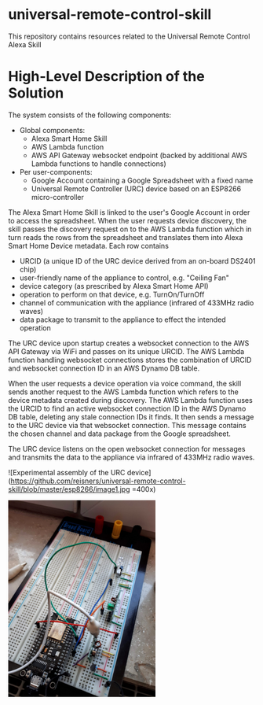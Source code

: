 # universal-remote-control-skill

This repository contains resources related to the Universal Remote Control Alexa Skill

# High-Level Description of the Solution

The system consists of the following components:
* Global components:
  * Alexa Smart Home Skill
  * AWS Lambda function
  * AWS API Gateway websocket endpoint (backed by additional AWS Lambda functions to handle connections)
* Per user-components:
  * Google Account containing a Google Spreadsheet with a fixed name
  * Universal Remote Controller (URC) device based on an ESP8266 micro-controller

The Alexa Smart Home Skill is linked to the user's Google Account in order to access the spreadsheet.
When the user requests device discovery, the skill passes the discovery request on to the AWS Lambda function 
which in turn reads the rows from the spreadsheet and translates them into Alexa Smart Home Device metadata.
Each row contains
* URCID (a unique ID of the URC device derived from an on-board DS2401 chip)
* user-friendly name of the appliance to control, e.g. "Ceiling Fan"
* device category (as prescribed by Alexa Smart Home API)
* operation to perform on that device, e.g. TurnOn/TurnOff
* channel of communication with the appliance (infrared of 433MHz radio waves)
* data package to transmit to the appliance to effect the intended operation

The URC device upon startup creates a websocket connection to the AWS API Gateway via WiFi and passes on its unique URCID.
The AWS Lambda function handling websocket connections stores the combination of URCID and websocket connection ID in an
AWS Dynamo DB table.

When the user requests a device operation via voice command, the skill sends another request to the AWS Lambda function
which refers to the device metadata created during discovery. The AWS Lambda function uses the URCID to find an active
websocket connection ID in the AWS Dynamo DB table, deleting any stale connection IDs it finds. It then sends a message
to the URC device via that websocket connection. This message contains the chosen channel and data package from the Google spreadsheet.

The URC device listens on the open websocket connection for messages and transmits the data to the appliance via infrared of 433MHz radio waves.

![Experimental assembly of the URC device](https://github.com/reisners/universal-remote-control-skill/blob/master/esp8266/image1.jpg =400x)

<img src="https://github.com/reisners/universal-remote-control-skill/blob/master/esp8266/image1.jpg" alt="Experimental assembly of the URC device" style="height:400px;"/>
